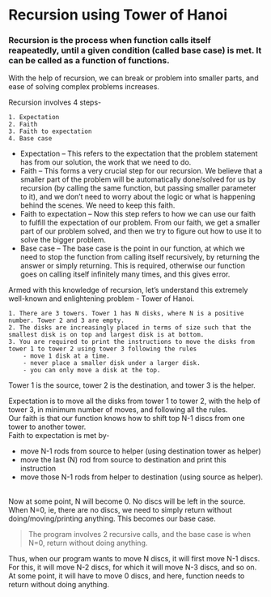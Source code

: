 # Recursion using Tower of Hanoi
### Recursion is the process when function calls itself reapeatedly, until a given condition (called base case) is met. It can be called as a function of functions.
With the help of recursion, we can break or problem into smaller parts, and ease of solving complex problems increases.

Recursion involves 4 steps-
```
1. Expectation
2. Faith
3. Faith to expectation
4. Base case
```

* Expectation – This refers to the expectation that the problem statement has from our solution, the work that we need to do.
* Faith – This forms a very crucial step for our recursion. We believe that a smaller part of the problem will be automatically done/solved for us by recursion (by calling the same function, but passing smaller parameter to it), and we don’t need to worry about the logic or what is happening behind the scenes. We need to keep this faith.
* Faith to expectation – Now this step refers to how we can use our faith to fulfill the expectation of our problem. From our faith, we get a smaller part of our problem solved, and then we try to figure out how to use it to solve the bigger problem.
* Base case – The base case is the point in our function, at which we need to stop the function from calling itself recursively, by returning the answer or simply returning. This is required, otherwise our function goes on calling itself infinitely many times, and this gives error.

Armed with this knowledge of recursion, let’s understand this extremely well-known and enlightening problem - Tower of Hanoi.
```
1. There are 3 towers. Tower 1 has N disks, where N is a positive number. Tower 2 and 3 are empty.
2. The disks are increasingly placed in terms of size such that the smallest disk is on top and largest disk is at bottom.
3. You are required to print the instructions to move the disks from tower 1 to tower 2 using tower 3 following the rules
    - move 1 disk at a time.
    - never place a smaller disk under a larger disk.
    - you can only move a disk at the top.
```

Tower 1 is the source, tower 2 is the destination, and tower 3 is the helper.

Expectation is to move all the disks from tower 1 to tower 2, with the help of tower 3, in minimum number of moves, and following all the rules.
<br> Our faith is that our function knows how to shift top N-1 discs from one tower to another tower.<br> 
Faith to expectation is met by-
* move N-1 rods from source to helper (using destination tower as helper)
* move the last (N) rod from source to destination and print this instruction
* move those N-1 rods from helper to destination (using source as helper).

<br>Now at some point, N will become 0. No discs will be left in the source. When N=0, ie, there are no discs, we need to simply return without doing/moving/printing anything. This becomes our base case.

> The program involves 2 recursive calls, and the base case is when N=0, return without doing anything.

Thus, when our program wants to move N discs, it will first move N-1 discs. For this, it will move N-2 discs, for which it will move N-3 discs, and so on. At some point, it will have to move 0 discs, and here, function needs to return without doing anything.
